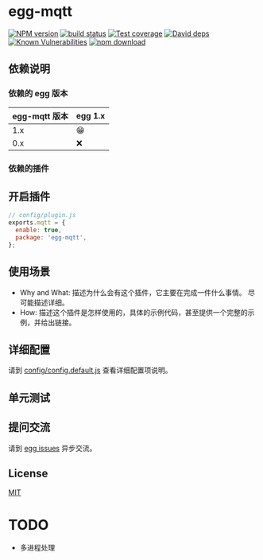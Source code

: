 # egg-mqtt

[![NPM version][npm-image]][npm-url]
[![build status][travis-image]][travis-url]
[![Test coverage][codecov-image]][codecov-url]
[![David deps][david-image]][david-url]
[![Known Vulnerabilities][snyk-image]][snyk-url]
[![npm download][download-image]][download-url]

[npm-image]: https://img.shields.io/npm/v/egg-mqtt.svg?style=flat-square
[npm-url]: https://npmjs.org/package/egg-mqtt
[travis-image]: https://img.shields.io/travis/eggjs/egg-mqtt.svg?style=flat-square
[travis-url]: https://travis-ci.org/eggjs/egg-mqtt
[codecov-image]: https://img.shields.io/codecov/c/github/eggjs/egg-mqtt.svg?style=flat-square
[codecov-url]: https://codecov.io/github/eggjs/egg-mqtt?branch=master
[david-image]: https://img.shields.io/david/eggjs/egg-mqtt.svg?style=flat-square
[david-url]: https://david-dm.org/eggjs/egg-mqtt
[snyk-image]: https://snyk.io/test/npm/egg-mqtt/badge.svg?style=flat-square
[snyk-url]: https://snyk.io/test/npm/egg-mqtt
[download-image]: https://img.shields.io/npm/dm/egg-mqtt.svg?style=flat-square
[download-url]: https://npmjs.org/package/egg-mqtt

<!--
Description here.
-->

## 依赖说明

### 依赖的 egg 版本

egg-mqtt 版本 | egg 1.x
--- | ---
1.x | 😁
0.x | ❌

### 依赖的插件
<!--

如果有依赖其它插件，请在这里特别说明。如

- security
- multipart

-->

## 开启插件

```js
// config/plugin.js
exports.mqtt = {
  enable: true,
  package: 'egg-mqtt',
};
```

## 使用场景

- Why and What: 描述为什么会有这个插件，它主要在完成一件什么事情。
尽可能描述详细。
- How: 描述这个插件是怎样使用的，具体的示例代码，甚至提供一个完整的示例，并给出链接。

## 详细配置

请到 [config/config.default.js](config/config.default.js) 查看详细配置项说明。

## 单元测试

<!-- 描述如何在单元测试中使用此插件，例如 schedule 如何触发。无则省略。-->

## 提问交流

请到 [egg issues](https://github.com/eggjs/egg/issues) 异步交流。

## License

[MIT](LICENSE)

# TODO

* 多进程处理